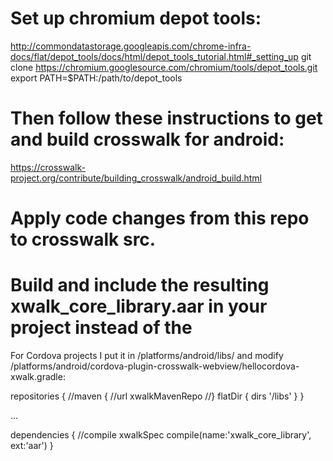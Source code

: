 # Set up chromium depot tools:
http://commondatastorage.googleapis.com/chrome-infra-docs/flat/depot_tools/docs/html/depot_tools_tutorial.html#_setting_up
git clone https://chromium.googlesource.com/chromium/tools/depot_tools.git
export PATH=$PATH:/path/to/depot_tools

# Then follow these instructions to get and build crosswalk for android:
https://crosswalk-project.org/contribute/building_crosswalk/android_build.html

# Apply code changes from this repo to crosswalk src.

# Build and include the resulting xwalk_core_library.aar in your project instead of the 

For Cordova projects I put it in /platforms/android/libs/ and modify /platforms/android/cordova-plugin-crosswalk-webview/hellocordova-xwalk.gradle:

repositories {
      //maven {
        //url xwalkMavenRepo
      //}
        flatDir { 
         dirs '/libs'
        }
    }
    
...

dependencies {
        //compile xwalkSpec
        compile(name:'xwalk_core_library', ext:'aar')
    }
